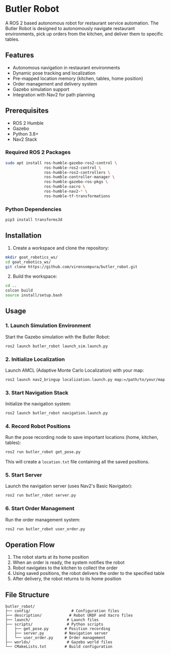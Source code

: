 # Butler Robot

A ROS 2 based autonomous robot for restaurant service automation. The Butler Robot is designed to autonomously navigate restaurant environments, pick up orders from the kitchen, and deliver them to specific tables.

## Features

- Autonomous navigation in restaurant environments
- Dynamic pose tracking and localization
- Pre-mapped location memory (kitchen, tables, home position)
- Order management and delivery system
- Gazebo simulation support
- Integration with Nav2 for path planning

## Prerequisites

- ROS 2 Humble
- Gazebo
- Python 3.8+
- Nav2 Stack

### Required ROS 2 Packages

```bash
sudo apt install ros-humble-gazebo-ros2-control \
                 ros-humble-ros2-control \
                 ros-humble-ros2-controllers \
                 ros-humble-controller-manager \
                 ros-humble-gazebo-ros-pkgs \
                 ros-humble-xacro \
                 ros-humble-nav2-* \
                 ros-humble-tf-transformations
```

### Python Dependencies

```bash
pip3 install transforms3d
```

## Installation

1. Create a workspace and clone the repository:
```bash
mkdir goat_robotics_ws/
cd goat_robotics_ws/
git clone https://github.com/virensompura/butler_robot.git
```

2. Build the workspace:
```bash
cd ..
colcon build
source install/setup.bash
```

## Usage

### 1. Launch Simulation Environment

Start the Gazebo simulation with the Butler Robot:
```bash
ros2 launch butler_robot launch_sim.launch.py
```

### 2. Initialize Localization

Launch AMCL (Adaptive Monte Carlo Localization) with your map:
```bash
ros2 launch nav2_bringup localization.launch.py map:=/path/to/your/map.yaml
```

### 3. Start Navigation Stack

Initialize the navigation system:
```bash
ros2 launch butler_robot navigation.launch.py
```

### 4. Record Robot Positions

Run the pose recording node to save important locations (home, kitchen, tables):
```bash
ros2 run butler_robot get_pose.py
```
This will create a `location.txt` file containing all the saved positions.

### 5. Start Server

Launch the navigation server (uses Nav2's Basic Navigator):
```bash
ros2 run butler_robot server.py
```

### 6. Start Order Management

Run the order management system:
```bash
ros2 run butler_robot user_order.py
```

## Operation Flow

1. The robot starts at its home position
2. When an order is ready, the system notifies the robot
3. Robot navigates to the kitchen to collect the order
4. Using saved positions, the robot delivers the order to the specified table
5. After delivery, the robot returns to its home position

## File Structure

```
butler_robot/
├── config/                  # Configuration files
├── description/            # Robot URDF and Xacro files
├── launch/                # Launch files
├── scripts/               # Python scripts
│   ├── get_pose.py       # Position recording
│   ├── server.py         # Navigation server
│   └── user_order.py     # Order management
├── worlds/                # Gazebo world files
└── CMakeLists.txt        # Build configuration
```

